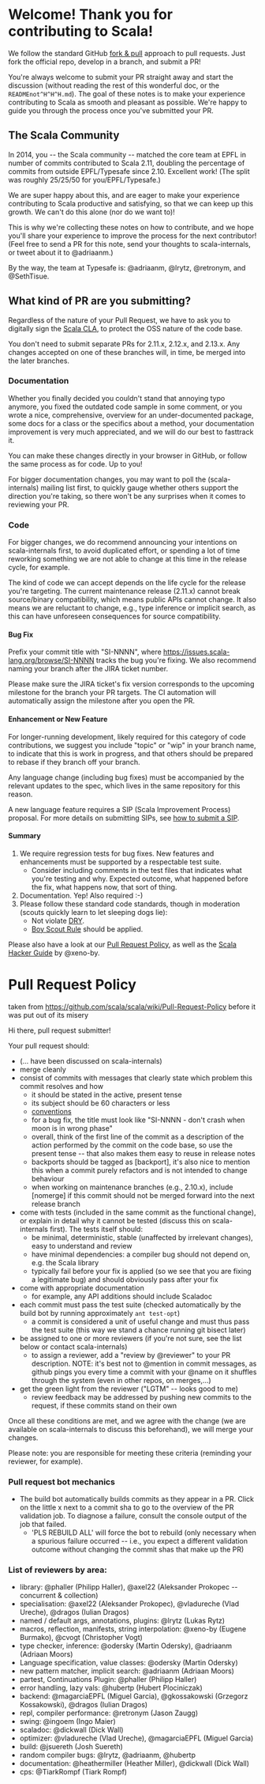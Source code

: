 # Welcome! Thank you for contributing to Scala!
We follow the standard GitHub [fork & pull](https://help.github.com/articles/using-pull-requests/#fork--pull) approach to pull requests. Just fork the official repo, develop in a branch, and submit a PR!

You're always welcome to submit your PR straight away and start the discussion (without reading the rest of this wonderful doc, or the `READMEnot^H^H^H.md`). The goal of these notes is to make your experience contributing to Scala as smooth and pleasant as possible. We're happy to guide you through the process once you've submitted your PR.

## The Scala Community
In 2014, you -- the Scala community -- matched the core team at EPFL in number of commits contributed to Scala 2.11, doubling the percentage of commits from outside EPFL/Typesafe since 2.10. Excellent work! (The split was roughly 25/25/50 for you/EPFL/Typesafe.)

We are super happy about this, and are eager to make your experience contributing to Scala productive and satisfying, so that we can keep up this growth. We can't do this alone (nor do we want to)!

This is why we're collecting these notes on how to contribute, and we hope you'll share your experience to improve the process for the next contributor! (Feel free to send a PR for this note, send your thoughts to scala-internals, or tweet about it to @adriaanm.)

By the way, the team at Typesafe is: @adriaanm, @lrytz, @retronym, and @SethTisue.

## What kind of PR are you submitting?

Regardless of the nature of your Pull Request, we have to ask you to digitally sign the [Scala CLA](http://typesafe.com/contribute/cla/scala), to protect the OSS nature of the code base.

You don't need to submit separate PRs for 2.11.x, 2.12.x, and 2.13.x. Any changes accepted on one of these branches will, in time, be merged into the later branches.

### Documentation
Whether you finally decided you couldn't stand that annoying typo anymore, you fixed the outdated code sample in some comment, or you wrote a nice, comprehensive, overview for an under-documented package, some docs for a class or the specifics about a method, your documentation improvement is very much appreciated, and we will do our best to fasttrack it.

You can make these changes directly in your browser in GitHub, or follow the same process as for code. Up to you!

For bigger documentation changes, you may want to poll the (scala-internals) mailing list first, to quickly gauge whether others support the direction you're taking, so there won't be any surprises when it comes to reviewing your PR.

### Code
For bigger changes, we do recommend announcing your intentions on scala-internals first, to avoid duplicated effort, or spending a lot of time reworking something we are not able to change at this time in the release cycle, for example.

The kind of code we can accept depends on the life cycle for the release you're targeting. The current maintenance release (2.11.x) cannot break source/binary compatibility, which means public APIs cannot change. It also means we are reluctant to change, e.g., type inference or implicit search, as this can have unforeseen consequences for source compatibility.

#### Bug Fix

Prefix your commit title with "SI-NNNN", where https://issues.scala-lang.org/browse/SI-NNNN tracks the bug you're fixing. We also recommend naming your branch after the JIRA ticket number.

Please make sure the JIRA ticket's fix version corresponds to the upcoming milestone for the branch your PR targets. The CI automation will automatically assign the milestone after you open the PR.

#### Enhancement or New Feature

For longer-running development, likely required for this category of code contributions, we suggest you include "topic" or "wip" in your branch name, to indicate that this is work in progress, and that others should be prepared to rebase if they branch off your branch.

Any language change (including bug fixes) must be accompanied by the relevant updates to the spec, which lives in the same repository for this reason.

A new language feature requires a SIP (Scala Improvement Process) proposal. For more details on submitting SIPs, see [how to submit a SIP](http://docs.scala-lang.org/sips/sip-submission.html).

#### Summary

1. We require regression tests for bug fixes. New features and enhancements must be supported by a respectable test suite.
   - Consider including comments in the test files that indicates what you're testing and why. Expected outcome, what happened before the fix, what happens now, that sort of thing.
2. Documentation. Yep! Also required :-)
3. Please follow these standard code standards, though in moderation (scouts quickly learn to let sleeping dogs lie):
   - Not violate [DRY](http://programmer.97things.oreilly.com/wiki/index.php/Don%27t_Repeat_Yourself).
   - [Boy Scout Rule](http://programmer.97things.oreilly.com/wiki/index.php/The_Boy_Scout_Rule) should be applied.

Please also have a look at our [Pull Request Policy](https://github.com/scala/scala/wiki/Pull-Request-Policy), as well as the [Scala Hacker Guide](http://www.scala-lang.org/contribute/hacker-guide.html) by @xeno-by.


# Pull Request Policy

taken from https://github.com/scala/scala/wiki/Pull-Request-Policy
before it was put out of its misery

Hi there, pull request submitter!

Your pull request should:
  - (... have been discussed on scala-internals)
  - merge cleanly
  - consist of commits with messages that clearly state which problem this commit resolves and how
    - it should be stated in the active, present tense
    - its subject should be 60 characters or less
    - [conventions](http://tbaggery.com/2008/04/19/a-note-about-git-commit-messages.html)
    - for a bug fix, the title must look like "SI-NNNN - don't crash when moon is in wrong phase"
    - overall, think of the first line of the commit as a description of the action performed by the commit on the code base, so use the present tense -- that also makes them easy to reuse in release notes
    - backports should be tagged as [backport], it's also nice to mention this when a commit purely refactors and is not intended to change behaviour
    - when working on maintenance branches (e.g., 2.10.x), include [nomerge] if this commit should not be merged forward into the next release branch
  - come with tests (included in the same commit as the functional change), or explain in detail why it cannot be tested (discuss this on scala-internals first). The tests itself should:
    - be minimal, deterministic, stable (unaffected by irrelevant changes), easy to understand and review
    - have minimal dependencies: a compiler bug should not depend on, e.g. the Scala library
    - typically fail before your fix is applied (so we see that you are fixing a legitimate bug) and should obviously pass after your fix
  - come with appropriate documentation
    - for example, any API additions should include Scaladoc
  - each commit must pass the test suite (checked automatically by the build bot by running approximately `ant test-opt`) 
     - a commit is considered a unit of useful change and must thus pass the test suite
       (this way we stand a chance running git bisect later)
  - be assigned to one or more reviewers (if you're not sure, see the list below or contact scala-internals)
     - to assign a reviewer, add a "review by @reviewer" to your PR description. NOTE: it's best not to @mention in commit messages, as github pings you every time a commit with your @name on it shuffles through the system (even in other repos, on merges,...)
  - get the green light from the reviewer ("LGTM" -- looks good to me)
     - review feedback may be addressed by pushing new commits to the request,
       if these commits stand on their own

Once all these conditions are met, and we agree with the change
(we are available on scala-internals to discuss this beforehand),
we will merge your changes.

Please note: you are responsible for meeting these criteria  (reminding your reviewer, for example).

### Pull request bot mechanics
* The build bot automatically builds commits as they appear in a PR. Click on the little x next to a commit sha to go to the overview of the PR validation job. To diagnose a failure, consult the console output of the job that failed.
  * 'PLS REBUILD ALL' will force the bot to rebuild (only necessary when a spurious failure occurred -- i.e., you expect a different validation outcome without changing the commit shas that make up the PR)

### List of reviewers by area:

* library: @phaller (Philipp Haller), @axel22 (Aleksander Prokopec -- concurrent & collection) 
* specialisation: @axel22 (Aleksander Prokopec), @vladureche (Vlad Ureche), @dragos (Iulian Dragos)
* named / default args, annotations, plugins: @lrytz (Lukas Rytz)
* macros, reflection, manifests, string interpolation: @xeno-by (Eugene Burmako), @cvogt (Christopher Vogt)
* type checker, inference: @odersky (Martin Odersky), @adriaanm (Adriaan Moors)
* Language specification, value classes: @odersky (Martin Odersky)
* new pattern matcher, implicit search: @adriaanm (Adriaan Moors)
* partest, Continuations Plugin: @phaller (Philipp Haller)
* error handling, lazy vals: @hubertp (Hubert Plociniczak)
* backend: @magarciaEPFL (Miguel Garcia), @gkossakowski (Grzegorz Kossakowski), @dragos (Iulian Dragos)
* repl, compiler performance: @retronym (Jason Zaugg)
* swing: @ingoem (Ingo Maier)
* scaladoc: @dickwall (Dick Wall)
* optimizer: @vladureche (Vlad Ureche), @magarciaEPFL (Miguel Garcia)
* build: @jsuereth (Josh Suereth)
* random compiler bugs: @lrytz, @adriaanm, @hubertp
* documentation: @heathermiller (Heather Miller), @dickwall (Dick Wall)
* cps: @TiarkRompf (Tiark Rompf)
